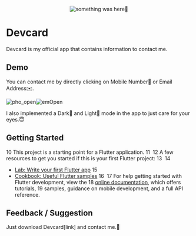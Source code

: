 <p align="center">
    <img src="https://user-images.githubusercontent.com/115228605/194716592-af9046da-4faa-42fd-8dec-b78a5e9ac04a.png" alt="something was here🤔">
</p>

# Devcard

Devcard is my official app that contains information to contact me. 


## Demo

You can contact me by directly clicking on Mobile Number📳 or Email Address✉️.
 
![pho_open](https://user-images.githubusercontent.com/115228605/194716822-950f428f-dca1-414c-a71a-5db0cee2a516.gif)![emOpen](https://user-images.githubusercontent.com/115228605/194716788-b4079d91-7029-43cb-a680-866a512830d3.gif)


 


 I also implemented a Dark🌃 and Light🌇 mode in the app to just care for your eyes.😇












## Getting Started


10
This project is a starting point for a Flutter application.
11
​
12
A few resources to get you started if this is your first Flutter project:
13
​
14
- [Lab: Write your first Flutter app](https://docs.flutter.dev/get-started/codelab)
15
- [Cookbook: Useful Flutter samples](https://docs.flutter.dev/cookbook)
16
​
17
For help getting started with Flutter development, view the
18
[online documentation](https://docs.flutter.dev/), which offers tutorials,
19
samples, guidance on mobile development, and a full API reference.
## Feedback / Suggestion

Just download Devcard[link] and contact me.🤗
